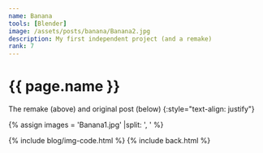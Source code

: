 ```yaml
---
name: Banana
tools: [Blender]
image: /assets/posts/banana/Banana2.jpg
description: My first independent project (and a remake)
rank: 7
---
```


# {{ page.name }}

The remake (above) and original post (below)
{:style="text-align: justify"}

{% assign images = 'Banana1.jpg' |split: ', ' %}

{% include blog/img-code.html %}
{% include back.html %}
